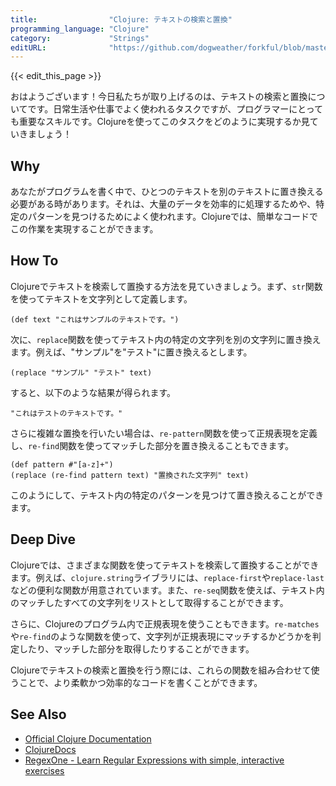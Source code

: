 ```yaml
---
title:                "Clojure: テキストの検索と置換"
programming_language: "Clojure"
category:             "Strings"
editURL:              "https://github.com/dogweather/forkful/blob/master/content/ja/clojure/searching-and-replacing-text.md"
---
```


{{< edit_this_page >}}

おはようございます！今日私たちが取り上げるのは、テキストの検索と置換についてです。日常生活や仕事でよく使われるタスクですが、プログラマーにとっても重要なスキルです。Clojureを使ってこのタスクをどのように実現するか見ていきましょう！

## Why
あなたがプログラムを書く中で、ひとつのテキストを別のテキストに置き換える必要がある時があります。それは、大量のデータを効率的に処理するためや、特定のパターンを見つけるためによく使われます。Clojureでは、簡単なコードでこの作業を実現することができます。

## How To
Clojureでテキストを検索して置換する方法を見ていきましょう。まず、```str```関数を使ってテキストを文字列として定義します。

```
(def text "これはサンプルのテキストです。")
```

次に、```replace```関数を使ってテキスト内の特定の文字列を別の文字列に置き換えます。例えば、"サンプル"を"テスト"に置き換えるとします。

```
(replace "サンプル" "テスト" text)
```

すると、以下のような結果が得られます。

```
"これはテストのテキストです。"
```

さらに複雑な置換を行いたい場合は、```re-pattern```関数を使って正規表現を定義し、```re-find```関数を使ってマッチした部分を置き換えることもできます。

```
(def pattern #"[a-z]+")
(replace (re-find pattern text) "置換された文字列" text)
```

このようにして、テキスト内の特定のパターンを見つけて置き換えることができます。

## Deep Dive
Clojureでは、さまざまな関数を使ってテキストを検索して置換することができます。例えば、```clojure.string```ライブラリには、```replace-first```や```replace-last```などの便利な関数が用意されています。また、```re-seq```関数を使えば、テキスト内のマッチしたすべての文字列をリストとして取得することができます。

さらに、Clojureのプログラム内で正規表現を使うこともできます。```re-matches```や```re-find```のような関数を使って、文字列が正規表現にマッチするかどうかを判定したり、マッチした部分を取得したりすることができます。

Clojureでテキストの検索と置換を行う際には、これらの関数を組み合わせて使うことで、より柔軟かつ効率的なコードを書くことができます。

## See Also
- [Official Clojure Documentation](https://clojure.org/)
- [ClojureDocs](https://clojuredocs.org/)
- [RegexOne - Learn Regular Expressions with simple, interactive exercises](https://regexone.com/)